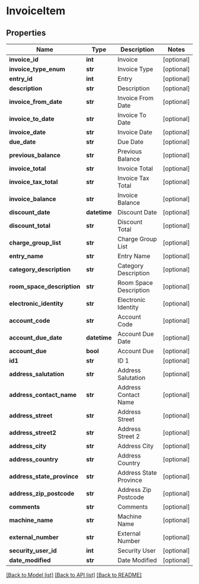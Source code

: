# InvoiceItem

## Properties
Name | Type | Description | Notes
------------ | ------------- | ------------- | -------------
**invoice_id** | **int** | Invoice | [optional] 
**invoice_type_enum** | **str** | Invoice Type | [optional] 
**entry_id** | **int** | Entry | [optional] 
**description** | **str** | Description | [optional] 
**invoice_from_date** | **str** | Invoice From Date | [optional] 
**invoice_to_date** | **str** | Invoice To Date | [optional] 
**invoice_date** | **str** | Invoice Date | [optional] 
**due_date** | **str** | Due Date | [optional] 
**previous_balance** | **str** | Previous Balance | [optional] 
**invoice_total** | **str** | Invoice Total | [optional] 
**invoice_tax_total** | **str** | Invoice Tax Total | [optional] 
**invoice_balance** | **str** | Invoice Balance | [optional] 
**discount_date** | **datetime** | Discount Date | [optional] 
**discount_total** | **str** | Discount Total | [optional] 
**charge_group_list** | **str** | Charge Group List | [optional] 
**entry_name** | **str** | Entry Name | [optional] 
**category_description** | **str** | Category Description | [optional] 
**room_space_description** | **str** | Room Space Description | [optional] 
**electronic_identity** | **str** | Electronic Identity | [optional] 
**account_code** | **str** | Account Code | [optional] 
**account_due_date** | **datetime** | Account Due Date | [optional] 
**account_due** | **bool** | Account Due | [optional] 
**id1** | **str** | ID 1 | [optional] 
**address_salutation** | **str** | Address Salutation | [optional] 
**address_contact_name** | **str** | Address Contact Name | [optional] 
**address_street** | **str** | Address Street | [optional] 
**address_street2** | **str** | Address Street 2 | [optional] 
**address_city** | **str** | Address City | [optional] 
**address_country** | **str** | Address Country | [optional] 
**address_state_province** | **str** | Address State Province | [optional] 
**address_zip_postcode** | **str** | Address Zip Postcode | [optional] 
**comments** | **str** | Comments | [optional] 
**machine_name** | **str** | Machine Name | [optional] 
**external_number** | **str** | External Number | [optional] 
**security_user_id** | **int** | Security User | [optional] 
**date_modified** | **str** | Date Modified | [optional] 

[[Back to Model list]](../README.md#documentation-for-models) [[Back to API list]](../README.md#documentation-for-api-endpoints) [[Back to README]](../README.md)


